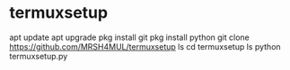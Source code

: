 # termuxsetup

apt update
apt upgrade
pkg install git
pkg install python
git clone https://github.com/MRSH4MUL/termuxsetup
ls
cd termuxsetup
ls
python termuxsetup.py
